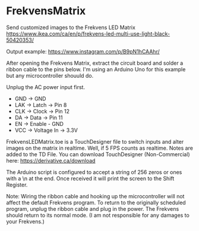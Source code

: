 # FrekvensMatrix
Send customized images to the Frekvens LED Matrix
https://www.ikea.com/ca/en/p/frekvens-led-multi-use-light-black-50420353/

Output example: https://www.instagram.com/p/B9pN1hCAAhr/

After opening the Frekvens Matrix, extract the circuit board and solder a ribbon cable to the pins below. I'm using an Arduino Uno for this example but any microcontroller shouuld do.

Unplug the AC power input first. 

- GND -> GND
- LAK -> Latch -> Pin 8
- CLK -> Clock -> Pin 12
- DA -> Data -> Pin 11
- EN -> Enable - GND
- VCC -> Voltage In -> 3.3V

FrekvensLEDMatrix.toe is a TouchDesigner file to switch inputs and alter images on the matrix in realtime. Well, if 5 FPS counts as realtime. Notes are added to the TD File. You can download TouchDesigner (Non-Commercial) here: https://derivative.ca/download

The Arduino script is configured to accept a string of 256 zeros or ones with a \n at the end. Once received it will print the screen to the Shift Register. 

Note: Wiring the ribbon cable and hooking up the microcontroller will not affect the default Frekvens program. To return to the originally scheduled program, unplug the ribbon cable and plug in the power. The Frekvens should return to its normal mode. (I am not responsible for any damages to your Frekvens.)
